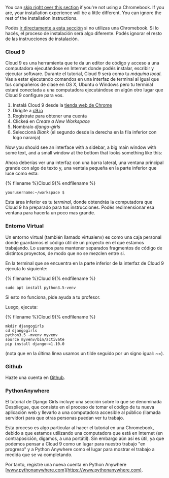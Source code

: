 You can [skip right over this section](http://tutorial.djangogirls.org/en/installation/#install-python) if you're not using a Chromebook. If you
are, your installation experience will be a little different. You can ignore the
rest of the installation instructions.

Podés [ir directamente a esta sección](http://tutorial.djangogirls.org/en/installation/#install-python) si no utilizas una Chromebook. Si lo hacés, el proceso de instalación será algo diferente. Podés ignorar el resto de las instrucciones de instalación. 

### Cloud 9

Cloud 9 es una herramienta que te da un editor de código y acceso a una computadora 
ejecutándose en Internet donde podés instalar, escribir y ejecutar software. Durante
el tutorial, Cloud 9 será como tu _máquina local_. Vas a estar ejecutando comandos
en una interfaz de terminal al igual que tus compañeros de clase en OS X, 
Ubuntu o Windows pero tu terminal estará conectada a una computadora ejecutándose
en algún otro lugar que Cloud 9 configure para vos.

1. Instalá Cloud 9 desde la [tienda web de Chrome](https://chrome.google.com/webstore/detail/cloud9/nbdmccoknlfggadpfkmcpnamfnbkmkcp)
2. Dirigite a [c9.io](https://c9.io)
3. Registrate para obtener una cuenta
4. Clickeá en _Create a New Workspace_
5. Nombralo _django-girls_
6. Seleccioná _Blank_ (el segundo desde la derecha en la fila inferior con logo naranja)

Now you should see an interface with a sidebar, a big main window with some
text, and a small window at the bottom that looks something like this:

Ahora deberías ver una interfaz con una barra lateral, una ventana principal grande con algo
de texto y, una ventala pequeña en la parte inferior que luce como esta:

{% filename %}Cloud 9{% endfilename %}
```
yourusername:~/workspace $
```

Esta área inferior es tu _terminal_, donde obtendrás la computadora que Cloud 9 
ha preparado para tus instrucciones. Podés redimensionar esa ventana para hacerla un poco
mas grande.

### Entorno Virtual

Un entorno virtual (también llamado virtualenv) es como una caja personal donde 
guardamos el código útil de un proyecto en el que estamos trabajando. Lo usamos para
mantener separados fragmentos de código de distintos proyectos, de modo que no
se mezclen entre si.

En la terminal que se encuentra en la parte inferior de la interfaz de Cloud 9 ejecuta lo siguiente:

{% filename %}Cloud 9{% endfilename %}
```
sudo apt install python3.5-venv
```

Si esto no funciona, pide ayuda a tu profesor.

Luego, ejecuta:

{% filename %}Cloud 9{% endfilename %}
```
mkdir djangogirls
cd djangogirls
python3.5 -mvenv myvenv
source myvenv/bin/activate
pip install django~=1.10.0
```

(nota que en la última línea usamos un tilde seguido por un signo igual: ~=).

### Github

Hazte una cuenta en [Github](https://github.com).

### PythonAnywhere

El tutorial de Django Girls incluye una sección sobre lo que se denominada Despliegue, 
que consiste en el proceso de tomar el código de tu nueva aplicación web 
y llevarlo a una computadora accesible al público (llamada servidor) para que otras
personas puedan ver tu trabajo.

Esta proceso es algo particular al hacer el tutorial en una Chromebook, debido a que estamos 
utilizando una computadora que está en Internet (en contraposición, digamos, a una portátil).
Sin embargo aún así es útil, ya que podemos pensar a Cloud 9 como un lugar
para nuestro trabajo "en progreso" y a Python Anywhere como el lugar para mostrar el trabajo
a medida que se va completando.

Por tanto, registre una nueva cuenta en Python Anywhere
[www.pythonanywhere.com](https://www.pythonanywhere.com).
